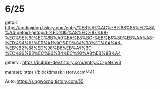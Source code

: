 # 6/25

getpid https://codingdog.tistory.com/entry/%EB%A6%AC%EB%88%85%EC%8A%A4-getpid-getppid-%ED%95%A8%EC%88%98-%EC%9E%90%EC%8B%A0%EA%B3%BC-%EB%B6%80%EB%AA%A8-%ED%94%84%EB%A1%9C%EC%84%B8%EC%8A%A4-%EB%B2%88%ED%98%B8%EB%A5%BC-%EC%96%BB%EC%96%B4%EC%98%A8%EB%8B%A4

getenv : https://bubble-dev.tistory.com/entry/CC-getenv3

memset: https://blockdmask.tistory.com/441

Auto: https://jungwoong.tistory.com/55
